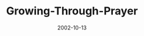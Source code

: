 ---
layout: music 
title: "Growing-Through-Prayer"
series: "The Art of Growth"
date: 2002-10-13 
description: "There is an art to growth. Learn to grow up and not just old."
audio: "http://s3.amazonaws.com/crossroadsaudiomessages/Growing Through Prayer.mp3"
audio-duration: "36:57"
---